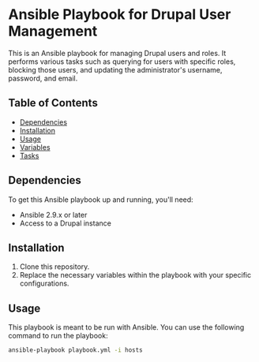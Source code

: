 # Ansible Playbook for Drupal User Management

This is an Ansible playbook for managing Drupal users and roles. It performs various tasks such as querying for users with specific roles, blocking those users, and updating the administrator's username, password, and email.

## Table of Contents

- [Dependencies](#dependencies)
- [Installation](#installation)
- [Usage](#usage)
- [Variables](#variables)
- [Tasks](#tasks)

## Dependencies

To get this Ansible playbook up and running, you'll need:

- Ansible 2.9.x or later
- Access to a Drupal instance

## Installation

1. Clone this repository.
2. Replace the necessary variables within the playbook with your specific configurations.

## Usage

This playbook is meant to be run with Ansible. You can use the following command to run the playbook:

```bash
ansible-playbook playbook.yml -i hosts
```
